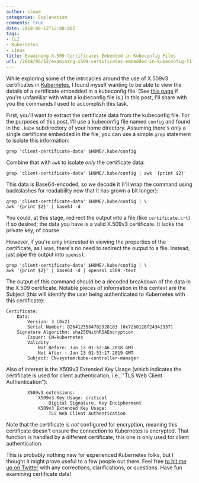 ```yaml
---
author: slowe
categories: Explanation
comments: true
date: 2018-06-12T12:00:00Z
tags:
- CLI
- Kubernetes
- Linux
title: Examining X.509 Certificates Embedded in Kubeconfig Files
url: /2018/06/12/examining-x509-certificates-embedded-in-kubeconfig-files/
---
```


While exploring some of the intricacies around the use of X.509v3 certificates in [Kubernetes][link-2], I found myself wanting to be able to view the details of a certificate embedded in a kubeconfig file. (See [this page][link-1] if you're unfamiliar with what a kubeconfig file is.) In this post, I'll share with you the commands I used to accomplish this task.<!--more-->

First, you'll want to extract the certificate data from the kubeconfig file. For the purposes of this post, I'll use a kubeconfig file named `config` and found in the `.kube` subdirectory of your home directory. Assuming there's only a single certificate embedded in the file, you can use a simple `grep` statement to isolate this information:

    grep 'client-certificate-data' $HOME/.kube/config

Combine that with `awk` to isolate _only_ the certificate data:

    grep 'client-certificate-data' $HOME/.kube/config | awk '{print $2}'

This data is Base64-encoded, so we decode it (I'll wrap the command using backslashes for readability now that it has grown a bit longer):

    grep 'client-certificate-data' $HOME/.kube/config | \
    awk '{print $2}' | base64 -d

You could, at this stage, redirect the output into a file (like `certificate.crt`) if so desired; the data you have is a valid X.509v3 certificate. It lacks the private key, of course.

However, if you're only interested in viewing the properties of the certificate, as I was, there's no need to redirect the output to a file. Instead, just pipe the output into `openssl`:

    grep 'client-certificate-data' $HOME/.kube/config | \
    awk '{print $2}' | base64 -d | openssl x509 -text

The output of this command should be a decoded breakdown of the data in the X.509 certificate. Notable pieces of information in this context are the Subject (this will identify the user being authenticated to Kubernetes with this certificate):

``` text
Certificate:
    Data:
        Version: 3 (0x2)
        Serial Number: 8264125584782928183 (0x72b0126f24342937)
    Signature Algorithm: sha256WithRSAEncryption
        Issuer: CN=kubernetes
        Validity
            Not Before: Jun 13 01:52:46 2018 GMT
            Not After : Jun 13 01:53:17 2019 GMT
        Subject: CN=system:kube-controller-manager
```

Also of interest is the X509v3 Extended Key Usage (which indicates the certificate is used for client authentication, i.e., "TLS Web Client Authentication"):

``` text
        X509v3 extensions:
            X509v3 Key Usage: critical
                Digital Signature, Key Encipherment
            X509v3 Extended Key Usage: 
                TLS Web Client Authentication
```

Note that the certificate is _not_ configured for encryption, meaning this certificate doesn't ensure the connection to Kubernetes is encrypted. That function is handled by a different certificate; this one is only used for client authentication.

This is probably nothing new for experienced Kubernetes folks, but I thought it might prove useful to a few people out there. Feel free [to hit me up on Twitter][link-3] with any corrections, clarifications, or questions. Have fun examining certificate data!

[link-1]: https://kubernetes.io/docs/concepts/configuration/organize-cluster-access-kubeconfig/
[link-2]: https://kubernetes.io/
[link-3]: https://twitter.com/scott_lowe
